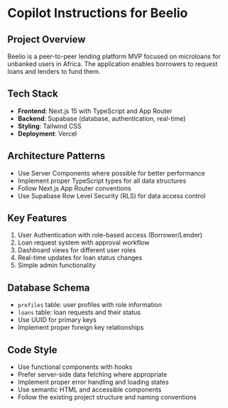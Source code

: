 # Copilot Instructions for Beelio

<!-- Use this file to provide workspace-specific custom instructions to Copilot. For more details, visit https://code.visualstudio.com/docs/copilot/copilot-customization#_use-a-githubcopilotinstructionsmd-file -->

## Project Overview
Beelio is a peer-to-peer lending platform MVP focused on microloans for unbanked users in Africa. The application enables borrowers to request loans and lenders to fund them.

## Tech Stack
- **Frontend**: Next.js 15 with TypeScript and App Router
- **Backend**: Supabase (database, authentication, real-time)
- **Styling**: Tailwind CSS
- **Deployment**: Vercel

## Architecture Patterns
- Use Server Components where possible for better performance
- Implement proper TypeScript types for all data structures
- Follow Next.js App Router conventions
- Use Supabase Row Level Security (RLS) for data access control

## Key Features
1. User Authentication with role-based access (Borrower/Lender)
2. Loan request system with approval workflow
3. Dashboard views for different user roles
4. Real-time updates for loan status changes
5. Simple admin functionality

## Database Schema
- `profiles` table: user profiles with role information
- `loans` table: loan requests and their status
- Use UUID for primary keys
- Implement proper foreign key relationships

## Code Style
- Use functional components with hooks
- Prefer server-side data fetching where appropriate
- Implement proper error handling and loading states
- Use semantic HTML and accessible components
- Follow the existing project structure and naming conventions
